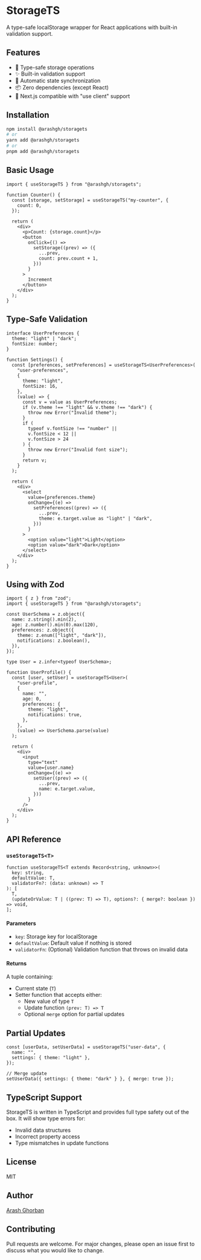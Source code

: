 # StorageTS

A type-safe localStorage wrapper for React applications with built-in validation support.

## Features

- 🦾 Type-safe storage operations
- ✨ Built-in validation support
- 🔄 Automatic state synchronization
- 📦 Zero dependencies (except React)
- 🎯 Next.js compatible with "use client" support

## Installation

```bash
npm install @arashgh/storagets
# or
yarn add @arashgh/storagets
# or
pnpm add @arashgh/storagets
```

## Basic Usage

```tsx
import { useStorageTS } from "@arashgh/storagets";

function Counter() {
  const [storage, setStorage] = useStorageTS("my-counter", {
    count: 0,
  });

  return (
    <div>
      <p>Count: {storage.count}</p>
      <button
        onClick={() =>
          setStorage((prev) => ({
            ...prev,
            count: prev.count + 1,
          }))
        }
      >
        Increment
      </button>
    </div>
  );
}
```

## Type-Safe Validation

```tsx
interface UserPreferences {
  theme: "light" | "dark";
  fontSize: number;
}

function Settings() {
  const [preferences, setPreferences] = useStorageTS<UserPreferences>(
    "user-preferences",
    {
      theme: "light",
      fontSize: 16,
    },
    (value) => {
      const v = value as UserPreferences;
      if (v.theme !== "light" && v.theme !== "dark") {
        throw new Error("Invalid theme");
      }
      if (
        typeof v.fontSize !== "number" ||
        v.fontSize < 12 ||
        v.fontSize > 24
      ) {
        throw new Error("Invalid font size");
      }
      return v;
    }
  );

  return (
    <div>
      <select
        value={preferences.theme}
        onChange={(e) =>
          setPreferences((prev) => ({
            ...prev,
            theme: e.target.value as "light" | "dark",
          }))
        }
      >
        <option value="light">Light</option>
        <option value="dark">Dark</option>
      </select>
    </div>
  );
}
```

## Using with Zod

```tsx
import { z } from "zod";
import { useStorageTS } from "@arashgh/storagets";

const UserSchema = z.object({
  name: z.string().min(2),
  age: z.number().min(0).max(120),
  preferences: z.object({
    theme: z.enum(["light", "dark"]),
    notifications: z.boolean(),
  }),
});

type User = z.infer<typeof UserSchema>;

function UserProfile() {
  const [user, setUser] = useStorageTS<User>(
    "user-profile",
    {
      name: "",
      age: 0,
      preferences: {
        theme: "light",
        notifications: true,
      },
    },
    (value) => UserSchema.parse(value)
  );

  return (
    <div>
      <input
        type="text"
        value={user.name}
        onChange={(e) =>
          setUser((prev) => ({
            ...prev,
            name: e.target.value,
          }))
        }
      />
    </div>
  );
}
```

## API Reference

### `useStorageTS<T>`

```tsx
function useStorageTS<T extends Record<string, unknown>>(
  key: string,
  defaultValue: T,
  validatorFn?: (data: unknown) => T
): [
  T,
  (updateOrValue: T | ((prev: T) => T), options?: { merge?: boolean }) => void,
];
```

#### Parameters

- `key`: Storage key for localStorage
- `defaultValue`: Default value if nothing is stored
- `validatorFn`: (Optional) Validation function that throws on invalid data

#### Returns

A tuple containing:

- Current state (`T`)
- Setter function that accepts either:
  - New value of type `T`
  - Update function `(prev: T) => T`
  - Optional `merge` option for partial updates

## Partial Updates

```tsx
const [userData, setUserData] = useStorageTS("user-data", {
  name: "",
  settings: { theme: "light" },
});

// Merge update
setUserData({ settings: { theme: "dark" } }, { merge: true });
```

## TypeScript Support

StorageTS is written in TypeScript and provides full type safety out of the box. It will show type errors for:

- Invalid data structures
- Incorrect property access
- Type mismatches in update functions

## License

MIT

## Author

[Arash Ghorban](https://github.com/0x0arash)

## Contributing

Pull requests are welcome. For major changes, please open an issue first to discuss what you would like to change.
